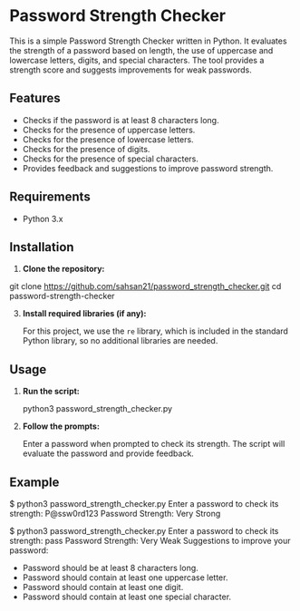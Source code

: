 # Password Strength Checker

This is a simple Password Strength Checker written in Python. It evaluates the strength of a password based on length, the use of uppercase and lowercase letters, digits, and special characters. The tool provides a strength score and suggests improvements for weak passwords.

## Features

- Checks if the password is at least 8 characters long.
- Checks for the presence of uppercase letters.
- Checks for the presence of lowercase letters.
- Checks for the presence of digits.
- Checks for the presence of special characters.
- Provides feedback and suggestions to improve password strength.

## Requirements

- Python 3.x

## Installation

1. **Clone the repository:**

  git clone https://github.com/sahsan21/password_strength_checker.git
    cd password-strength-checker
 
  

3. **Install required libraries (if any):**

    For this project, we use the `re` library, which is included in the standard Python library, so no additional libraries are needed.

## Usage

1. **Run the script:**

    python3 password_strength_checker.py
   

2. **Follow the prompts:**

    Enter a password when prompted to check its strength. The script will evaluate the password and provide feedback.


## Example

$ python3 password_strength_checker.py
Enter a password to check its strength: P@ssw0rd123
Password Strength: Very Strong

$ python3 password_strength_checker.py
Enter a password to check its strength: pass
Password Strength: Very Weak
Suggestions to improve your password:
- Password should be at least 8 characters long.
- Password should contain at least one uppercase letter.
- Password should contain at least one digit.
- Password should contain at least one special character.
